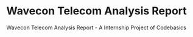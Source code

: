# Wavecon Telecom Analysis Report
Wavecon Telecom Analysis Report - A Internship Project of Codebasics 
